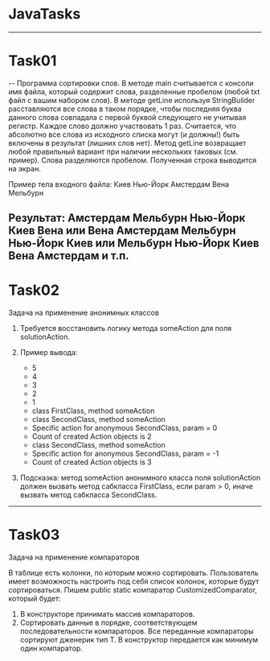 # JavaTasks
---
# Task01
--
Программа сортировки слов.
В методе main считывается с консоли имя файла, который содержит слова, разделенные пробелом (любой txt файл с вашим набором слов).
В методе getLine используя StringBuilder расставляются все слова в таком порядке, чтобы последняя буква данного слова совпадала с первой буквой следующего не учитывая регистр.
Каждое слово должно участвовать 1 раз.
Считается, что абсолютно все слова из исходного списка могут (и должны!) быть включены в результат (лишних слов нет).
Метод getLine возвращает любой правильный вариант при наличии нескольких таковых (см. пример).
Слова разделяются пробелом.
Полученная строка выводится на экран.

Пример тела входного файла:
Киев Нью-Йорк Амстердам Вена Мельбурн

Результат:
Амстердам Мельбурн Нью-Йорк Киев Вена
или
Вена Амстердам Мельбурн Нью-Йорк Киев
или
Мельбурн Нью-Йорк Киев Вена Амстердам
и т.п.
------

# Task02
Задача на применение анонимных классов

1. Требуется восстановить логику метода someAction для поля solutionAction.
2. Пример вывода:
     * 5
     * 4
     * 3
     * 2
     * 1
     * class FirstClass, method someAction
     * class SecondClass, method someAction
     * Specific action for anonymous SecondClass, param = 0
     * Count of created Action objects is 2
     * class SecondClass, method someAction
     * Specific action for anonymous SecondClass, param = -1
     * Count of created Action objects is 3

3. Подсказка: метод someAction анонимного класса поля solutionAction должен вызвать метод сабкласса FirstClass, если param > 0, иначе вызвать метод сабкласса SecondClass.
-----

# Task03
Задача на применение компараторов

В таблице есть колонки, по которым можно сортировать.
Пользователь имеет возможность настроить под себя список колонок, которые будут сортироваться.
Пишем public static компаратор CustomizedComparator, который будет:
1. В конструкторе принимать массив компараторов.
2. Сортировать данные в порядке, соответствующем последовательности компараторов.
Все переданные компараторы сортируют дженерик тип Т.
В конструктор передается как минимум один компаратор.
